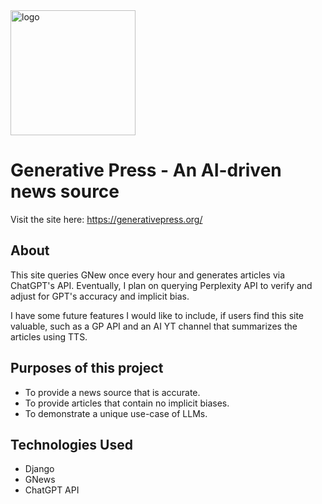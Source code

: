 <img width="200" alt="logo" src="https://github.com/user-attachments/assets/05a545be-fb82-4938-8945-e812e2b45206">

# Generative Press - An AI-driven news source

Visit the site here:
https://generativepress.org/

## About

This site queries GNew once every hour and generates articles via ChatGPT's API.  Eventually, I plan on querying Perplexity API to verify and adjust for GPT's accuracy and implicit bias.

I have some future features I would like to include, if users find this site valuable, such as a GP API and an AI YT channel that summarizes the articles using TTS.

## Purposes of this project
 * To provide a news source that is accurate.
 * To provide articles that contain no implicit biases.
 * To demonstrate a unique use-case of LLMs.

## Technologies Used
  * Django
  * GNews
  * ChatGPT API
